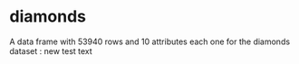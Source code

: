 # diamonds
A data frame with 53940 rows and 10 attributes each one for the diamonds dataset :
new test text
